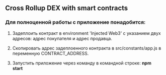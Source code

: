 ## Cross Rollup DEX with smart contracts

### Для полноценной работы с приложение понадобится:

1) Задеплоить контракт в environment 'Injected Web3' с указанием двух адресов: адрес покупателя и адрес продавца.

2) Скопировать адрес задеплоенного контракта в src/constants/app.js в переменную CONTRACT_ADDRESS.

3) Запустить приложение через команду в командной строке: **npm start**
